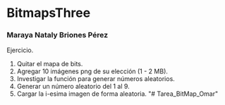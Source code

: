 # BitmapsThree
### Maraya Nataly Briones Pérez

Ejercicio. 
 1. Quitar el mapa de bits.
 2. Agregar 10 imágenes png de su elección (1 - 2 MB).
 3. Investigar la función para generar números aleatorios.
 4. Generar un número aleatorio del 1 al 9.
 5. Cargar la i-esima imagen de forma aleatoria.
"# Tarea_BitMap_Omar" 
